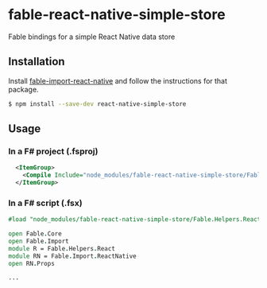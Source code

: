 # fable-react-native-simple-store

Fable bindings for a simple React Native data store

## Installation

Install [fable-import-react-native](https://www.npmjs.com/package/fable-import-react-native) and follow the instructions for that package.

```sh
$ npm install --save-dev react-native-simple-store
```

## Usage

### In a F# project (.fsproj)

```xml
  <ItemGroup>
    <Compile Include="node_modules/fable-react-native-simple-store/Fable.Helpers.ReactNative.SimpleStore.fs" />        
  </ItemGroup>
```

### In a F# script (.fsx)

```fsharp
#load "node_modules/fable-react-native-simple-store/Fable.Helpers.ReactNative.SimpleStore.fs"

open Fable.Core
open Fable.Import
module R = Fable.Helpers.React
module RN = Fable.Import.ReactNative
open RN.Props

...

  

```
